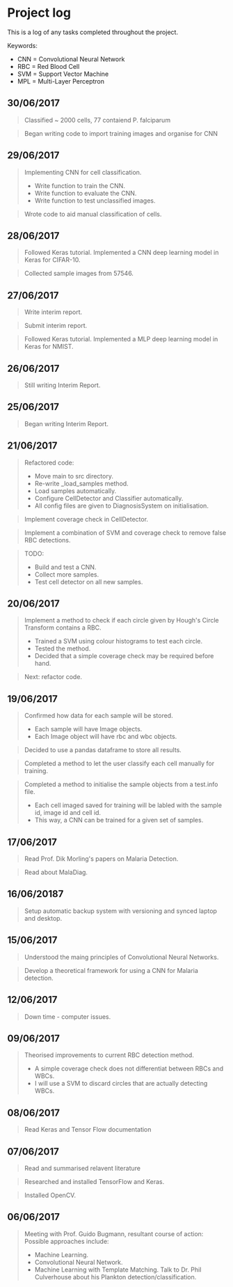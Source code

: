 # Project log

This is a log of any tasks completed throughout the project.

Keywords:
* CNN = Convolutional Neural Network
* RBC = Red Blood Cell
* SVM = Support Vector Machine
* MPL = Multi-Layer Perceptron

30/06/2017
----------

> Classified ~ 2000 cells, 77 contaiend P. falciparum

> Began writing code to import training images and organise for CNN

29/06/2017
----------

> Implementing CNN for cell classification. 
> * Write function to train the CNN.
> * Write function to evaluate the CNN.
> * Write function to test unclassified images.

> Wrote code to aid manual classification of cells.

28/06/2017
----------

> Followed Keras tutorial.
> Implemented a CNN deep learning model in Keras for CIFAR-10.

> Collected sample images from 57546.


27/06/2017
----------
> Write interim report.

> Submit interim report.

> Followed Keras tutorial.
> Implemented a MLP deep learning model in Keras for NMIST.

26/06/2017
----------
> Still writing Interim Report.

25/06/2017
----------
> Began writing Interim Report.

21/06/2017
----------
> Refactored code:
> * Move main to src directory.
> * Re-write _load_samples method.
> * Load samples automatically.
> * Configure CellDetector and Classifier automatically.
> * All config files are given to DiagnosisSystem on initialisation.

> Implement coverage check in CellDetector.

> Implement a combination of SVM and coverage check to remove false RBC detections. 

> TODO: 
> * Build and test a CNN.
> * Collect more samples.
> * Test cell detector on all new samples. 

20/06/2017
----------
> Implement a method to check if each circle given by Hough's Circle Transform contains a RBC.
> * Trained a SVM using colour histograms to test each circle.
> * Tested the method.
> * Decided that a simple coverage check may be required before hand.

> Next: refactor code. 

19/06/2017
----------
> Confirmed how data for each sample will be stored.
> * Each sample will have Image objects.
> * Each Image object will have rbc and wbc objects.

> Decided to use a pandas dataframe to store all results.

> Completed a method to let the user classify each cell manually for training.

> Completed a method to initialise the sample objects from a test.info file.
> * Each cell imaged saved for training will be labled with the sample id, image id and cell id.
> * This way, a CNN can be trained for a given set of samples.

17/06/2017
----------
> Read Prof. Dik Morling's papers on Malaria Detection.

> Read about MalaDiag.

16/06/20187
-----------
> Setup automatic backup system with versioning and synced laptop and desktop. 

15/06/2017
----------
> Understood the maing principles of Convolutional Neural Networks.

> Develop a theoretical framework for using a CNN for Malaria detection. 

12/06/2017
----------
> Down time - computer issues. 

09/06/2017
----------
> Theorised improvements to current RBC detection method.
> * A simple coverage check does not differentiat between RBCs and WBCs.
> * I will use a SVM to discard circles that are actually detecting WBCs. 

08/06/2017
----------
> Read Keras and Tensor Flow documentation

07/06/2017
----------
> Read and summarised relavent literature

> Researched and installed TensorFlow and Keras.

> Installed OpenCV.

06/06/2017
----------
> Meeting with Prof. Guido Bugmann, resultant course of action:
> Possible approaches include:
> * Machine Learning.
> * Convolutional Neural Network.
> * Machine Learning with Template Matching.
> Talk to Dr. Phil Culverhouse about his Plankton detection/classification. 